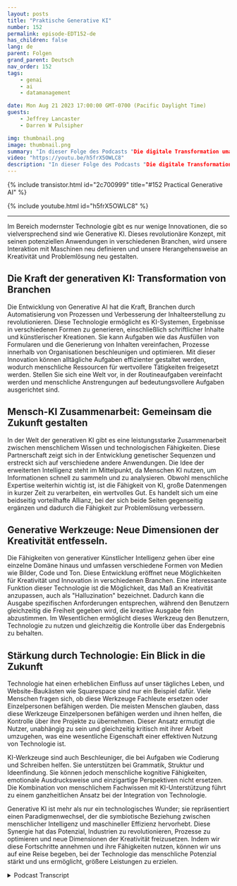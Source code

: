 ```yaml
---
layout: posts
title: "Praktische Generative KI"
number: 152
permalink: episode-EDT152-de
has_children: false
lang: de
parent: Folgen
grand_parent: Deutsch
nav_order: 152
tags:
    - genai
    - ai
    - datamanagement

date: Mon Aug 21 2023 17:00:00 GMT-0700 (Pacific Daylight Time)
guests:
    - Jeffrey Lancaster
    - Darren W Pulsipher

img: thumbnail.png
image: thumbnail.png
summary: "In dieser Folge des Podcasts "Die digitale Transformation umarmen" führt Gastgeber Darren Pulsipher ein nachdenkliches Gespräch mit Dr. Jeffrey Lancaster. Ihre Diskussion geht auf die praktischen Anwendungen von generativer Künstlicher Intelligenz ein und die tiefgreifende Auswirkung, die sie in verschiedenen Branchen mit sich bringen wird."
video: "https://youtu.be/h5frX5OWLC8"
description: "In dieser Folge des Podcasts "Die digitale Transformation umarmen" führt Gastgeber Darren Pulsipher ein nachdenkliches Gespräch mit Dr. Jeffrey Lancaster. Ihre Diskussion geht auf die praktischen Anwendungen von generativer Künstlicher Intelligenz ein und die tiefgreifende Auswirkung, die sie in verschiedenen Branchen mit sich bringen wird."
---
```


<div>
{% include transistor.html id="2c700999" title="#152 Practical Generative AI" %}

{% include youtube.html id="h5frX5OWLC8" %}
</div>

---

Im Bereich modernster Technologie gibt es nur wenige Innovationen, die so vielversprechend sind wie Generative KI. Dieses revolutionäre Konzept, mit seinen potenziellen Anwendungen in verschiedenen Branchen, wird unsere Interaktion mit Maschinen neu definieren und unsere Herangehensweise an Kreativität und Problemlösung neu gestalten.

## Die Kraft der generativen KI: Transformation von Branchen

Die Entwicklung von Generative AI hat die Kraft, Branchen durch Automatisierung von Prozessen und Verbesserung der Inhalteerstellung zu revolutionieren. Diese Technologie ermöglicht es KI-Systemen, Ergebnisse in verschiedenen Formen zu generieren, einschließlich schriftlicher Inhalte und künstlerischer Kreationen. Sie kann Aufgaben wie das Ausfüllen von Formularen und die Generierung von Inhalten vereinfachen, Prozesse innerhalb von Organisationen beschleunigen und optimieren. Mit dieser Innovation können alltägliche Aufgaben effizienter gestaltet werden, wodurch menschliche Ressourcen für wertvollere Tätigkeiten freigesetzt werden. Stellen Sie sich eine Welt vor, in der Routineaufgaben vereinfacht werden und menschliche Anstrengungen auf bedeutungsvollere Aufgaben ausgerichtet sind.

## Mensch-KI Zusammenarbeit: Gemeinsam die Zukunft gestalten

In der Welt der generativen KI gibt es eine leistungsstarke Zusammenarbeit zwischen menschlichem Wissen und technologischen Fähigkeiten. Diese Partnerschaft zeigt sich in der Entwicklung genetischer Sequenzen und erstreckt sich auf verschiedene andere Anwendungen. Die Idee der erweiterten Intelligenz steht im Mittelpunkt, da Menschen KI nutzen, um Informationen schnell zu sammeln und zu analysieren. Obwohl menschliche Expertise weiterhin wichtig ist, ist die Fähigkeit von KI, große Datenmengen in kurzer Zeit zu verarbeiten, ein wertvolles Gut. Es handelt sich um eine beidseitig vorteilhafte Allianz, bei der sich beide Seiten gegenseitig ergänzen und dadurch die Fähigkeit zur Problemlösung verbessern.

## Generative Werkzeuge: Neue Dimensionen der Kreativität entfesseln.

Die Fähigkeiten von generativer Künstlicher Intelligenz gehen über eine einzelne Domäne hinaus und umfassen verschiedene Formen von Medien wie Bilder, Code und Ton. Diese Entwicklung eröffnet neue Möglichkeiten für Kreativität und Innovation in verschiedenen Branchen. Eine interessante Funktion dieser Technologie ist die Möglichkeit, das Maß an Kreativität anzupassen, auch als "Halluzination" bezeichnet. Dadurch kann die Ausgabe spezifischen Anforderungen entsprechen, während den Benutzern gleichzeitig die Freiheit gegeben wird, die kreative Ausgabe fein abzustimmen. Im Wesentlichen ermöglicht dieses Werkzeug den Benutzern, Technologie zu nutzen und gleichzeitig die Kontrolle über das Endergebnis zu behalten.

## Stärkung durch Technologie: Ein Blick in die Zukunft

Technologie hat einen erheblichen Einfluss auf unser tägliches Leben, und Website-Baukästen wie Squarespace sind nur ein Beispiel dafür. Viele Menschen fragen sich, ob diese Werkzeuge Fachleute ersetzen oder Einzelpersonen befähigen werden. Die meisten Menschen glauben, dass diese Werkzeuge Einzelpersonen befähigen werden und ihnen helfen, die Kontrolle über ihre Projekte zu übernehmen. Dieser Ansatz ermutigt die Nutzer, unabhängig zu sein und gleichzeitig kritisch mit ihrer Arbeit umzugehen, was eine wesentliche Eigenschaft einer effektiven Nutzung von Technologie ist.

KI-Werkzeuge sind auch Beschleuniger, die bei Aufgaben wie Codierung und Schreiben helfen. Sie unterstützen bei Grammatik, Struktur und Ideenfindung. Sie können jedoch menschliche kognitive Fähigkeiten, emotionale Ausdrucksweise und einzigartige Perspektiven nicht ersetzen. Die Kombination von menschlichem Fachwissen mit KI-Unterstützung führt zu einem ganzheitlichen Ansatz bei der Integration von Technologie.

Generative KI ist mehr als nur ein technologisches Wunder; sie repräsentiert einen Paradigmenwechsel, der die symbiotische Beziehung zwischen menschlicher Intelligenz und maschineller Effizienz hervorhebt. Diese Synergie hat das Potenzial, Industrien zu revolutionieren, Prozesse zu optimieren und neue Dimensionen der Kreativität freizusetzen. Indem wir diese Fortschritte annehmen und ihre Fähigkeiten nutzen, können wir uns auf eine Reise begeben, bei der Technologie das menschliche Potenzial stärkt und uns ermöglicht, größere Leistungen zu erzielen.



<details>
<summary> Podcast Transcript </summary>

<p></p>

</details>

